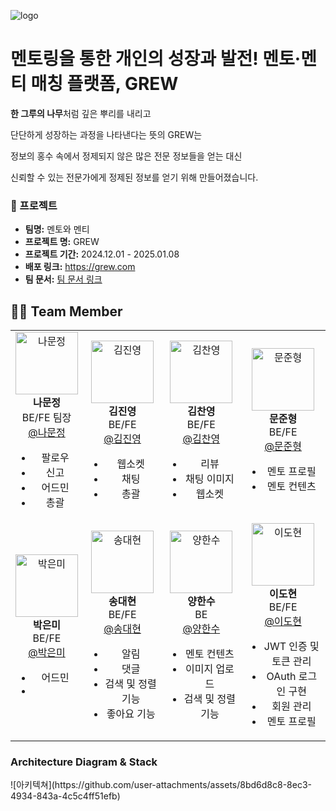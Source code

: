 ![logo](https://github.com/user-attachments/assets/7734c451-ade9-40b2-b575-19779300498a)

<h1> 멘토링을 통한 개인의 성장과 발전! 멘토·멘티 매칭 플랫폼, GREW </h1>

<p><b>한 그루의 나무</b>처럼 깊은 뿌리를 내리고</p>
<p>단단하게 성장하는 과정을 나타낸다는 뜻의 GREW는</p>
<p>정보의 홍수 속에서 정제되지 않은 많은 전문 정보들을 얻는 대신</p>
<p>신뢰할 수 있는 전문가에게 정제된 정보를 얻기 위해 만들어졌습니다.</p>

<h3> 📜 프로젝트 </h3>
<ul>
  <li><b>팀명:</b> 멘토와 멘티</li>
  <li><b>프로젝트 명:</b> GREW</li>
  <li><b>프로젝트 기간:</b> 2024.12.01 - 2025.01.08</li>
  <li><b>배포 링크:</b> <a href="https://grew.com">https://grew.com</a></li>
  <li><b>팀 문서:</b> <a href="https://docs.grew.com">팀 문서 링크</a></li>
</ul>

## 👩‍💻 Team Member

<table>
  <tr>
    <!-- 첫 번째 줄 -->
    <td align="center">
      <img src="https://via.placeholder.com/100" width="100" height="100" alt="나문정"><br>
      <b>나문정</b><br>
      BE/FE 팀장<br>
      <a href="https://github.com/rickyshu">@나문정</a><br>
      <ul>
        <li>팔로우</li>
        <li>신고</li>
        <li>어드민</li>
        <li>총괄</li>
      </ul>
      </td>
    <td align="center">
      <img src="https://via.placeholder.com/100" width="100" height="100" alt="김진영"><br>
      <b>김진영</b><br>
      BE/FE<br>
      <a href="https://github.com/938938">@김진영</a><br>
      <ul>
        <li>웹소켓</li>
        <li>채팅</li>
        <li>총괄</li>
      </ul>
    </td>
    <td align="center">
      <img src="https://via.placeholder.com/100" width="100" height="100" alt="김찬영"><br>
      <b>김찬영</b><br>
      BE/FE<br>
      <a href="https://github.com/yunhwan98">@김찬영</a><br>
      <ul>
        <li>리뷰</li>
        <li>채팅 이미지</li>
        <li>웹소켓</li>
      </ul>
    </td>
    <td align="center">
      <img src="https://via.placeholder.com/100" width="100" height="100" alt="문준형"><br>
      <b>문준형</b><br>
      BE/FE<br>
      <a href="https://github.com/khkh0109">@문준형</a><br>
      <ul>
        <li>멘토 프로필</li>
        <li>멘토 컨텐츠</li>
      </ul>
    </td>
  </tr>
  <tr>
    <!-- 두 번째 줄 -->
    <td align="center">
      <img src="https://via.placeholder.com/100" width="100" height="100" alt="박은미"><br>
      <b>박은미</b><br>
      BE/FE<br>
      <a href="https://github.com/lunius94">@박은미</a><br>
      <ul>
        <li>어드민<li>
      </ul>
    </td>
    <td align="center">
      <img src="https://via.placeholder.com/100" width="100" height="100" alt="송대현"><br>
      <b>송대현</b><br>
      BE/FE<br>
      <a href="https://github.com/xyz-wr">@송대현</a><br>
      <ul>
        <li>알림</li>
        <li>댓글</li>
        <li>검색 및 정렬 기능</li>
        <li>좋아요 기능</li>
      </ul>
    </td>
    <td align="center">
      <img src="https://via.placeholder.com/100" width="100" height="100" alt="양한수"><br>
      <b>양한수</b><br>
      BE<br>
      <a href="https://github.com/xyz-wr">@양한수</a><br>
      <ul>
        <li>멘토 컨텐츠</li>
        <li>이미지 업로드</li>
        <li>검색 및 정렬 기능</li>
      </ul>
    </td>
    <td align="center">
      <img src="https://via.placeholder.com/100" width="100" height="100" alt="이도현"><br>
      <b>이도현</b><br>
      BE/FE<br>
      <a href="https://github.com/xyz-wr">@이도현</a><br>
      <ul>
        <li>JWT 인증 및 토큰 관리</li>
        <li>OAuth 로그인 구현</li>
        <li>회원 관리</li>
        <li>멘토 프로필</li>
      </ul>
    </td>
  </tr>
</table>

<h3>Architecture Diagram & Stack</h3>
![아키텍쳐](https://github.com/user-attachments/assets/8bd6d8c8-8ec3-4934-843a-4c5c4ff51efb)
